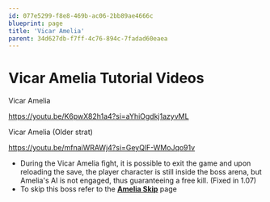 ```yaml
---
id: 077e5299-f8e8-469b-ac06-2bb89ae4666c
blueprint: page
title: 'Vicar Amelia'
parent: 34d627db-f7ff-4c76-894c-7fadad60eaea
---
```

# **Vicar Amelia Tutorial Videos**

Vicar Amelia

https://youtu.be/K6pwX82h1a4?si=aYhiOgdkj1azyvML

Vicar Amelia (Older strat)

https://youtu.be/mfnaiWRAWj4?si=GeyQlF-WMoJqo91v

- During the Vicar Amelia fight, it is possible to exit the game and upon reloading the save, the player character is still inside the boss arena, but Amelia's AI is not engaged, thus guaranteeing a free kill. (Fixed in 1.07)
- To skip this boss refer to the [**Amelia Skip**](https://soulsspeedruns.com/bloodborne/amelia-skip/) page
